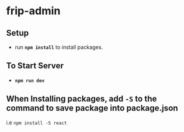 # frip-admin
## Setup
* run **`npm install`** to install packages.

## To Start Server

* **`npm run dev`**

## When Installing packages, add `-S` to the command to save package into package.json
i.e `npm install -S react`
